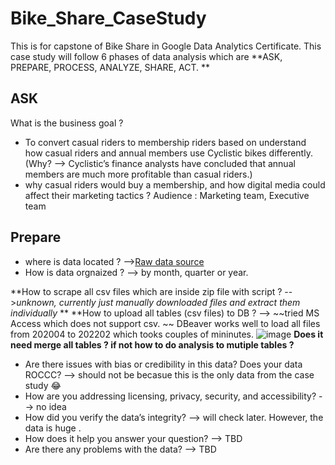 # Bike_Share_CaseStudy
This is for capstone of Bike Share in Google Data Analytics Certificate. 
This case study will follow 6 phases of data analysis which are **ASK, PREPARE, PROCESS, ANALYZE, SHARE, ACT. **
## ASK
What is the business goal ? 
- To convert casual riders to membership riders based on understand how casual riders and annual members use Cyclistic bikes differently. (Why? --> Cyclistic’s finance analysts have concluded that annual members are much more profitable than casual riders.)
- why casual riders would buy a membership, and how digital media could affect their marketing tactics ?
Audience : Marketing team, Executive team
## Prepare
- where is data located ? -->[Raw data source](https://divvy-tripdata.s3.amazonaws.com/index.html)
- How is data orgnaized ? --> by month, quarter or year. 

**How to scrape all csv files which are inside zip file with script ? -->*unknown, currently just manually downloaded files and extract them individually* **
**How to upload all tables (csv files) to DB ? --> 
    ~~tried MS Access which does not support csv. ~~
    DBeaver works well to load all files from 202004 to 202202 which tooks couples of mininutes.
    ![image](https://user-images.githubusercontent.com/102010540/159379398-216dc8df-cab1-444b-8fbb-553ee5522f7d.png)
**Does it need merge all tables ? if not how to do analysis to mutiple tables ?**
- Are there issues with bias or credibility in this data? Does your data ROCCC? --> should not be becasue this is the only data from the case study 😂
- How are you addressing licensing, privacy, security, and accessibility? --> no idea
- How did you verify the data’s integrity? --> will check later. However, the data is huge . 
- How does it help you answer your question? --> TBD
- Are there any problems with the data? --> TBD
